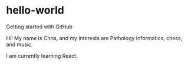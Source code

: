 # hello-world
Getting started with GitHub

Hi! My name is Chris, and my interests are Pathology Informatics, chess, and music.

I am currently learning React.

